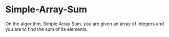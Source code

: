 # Simple-Array-Sum

On the algorithm, Simple Array Sum, you are given an array of integers and you are to find the sum of its elements.
